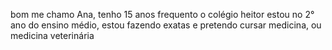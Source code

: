 bom me chamo Ana, tenho 15 anos frequento o colégio heitor 
estou no 2° ano do ensino médio, estou fazendo exatas 
e pretendo cursar medicina, ou medicina veterinária

